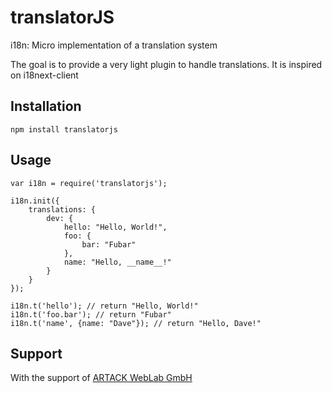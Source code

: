 # translatorJS

i18n: Micro implementation of a translation system

The goal is to provide a very light plugin to handle translations. It is inspired on i18next-client

## Installation

```
npm install translatorjs
```

## Usage

```
var i18n = require('translatorjs');

i18n.init({
    translations: {
        dev: {
            hello: "Hello, World!",
            foo: {
                bar: "Fubar"
            },
            name: "Hello, __name__!"
        }
    }
});

i18n.t('hello'); // return "Hello, World!"
i18n.t('foo.bar'); // return "Fubar"
i18n.t('name', {name: "Dave"}); // return "Hello, Dave!"
```

## Support

With the support of [ARTACK WebLab GmbH](http://www.artack.ch)